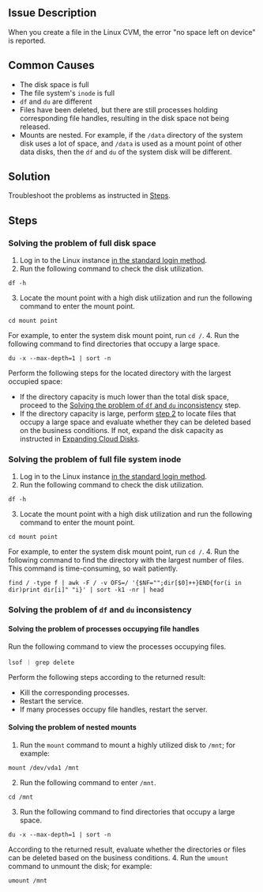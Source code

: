 ## Issue Description
When you create a file in the Linux CVM, the error "no space left on device" is reported.


## Common Causes
- The disk space is full
- The file system's `inode` is full
- `df` and `du` are different
 - Files have been deleted, but there are still processes holding corresponding file handles, resulting in the disk space not being released.
 - Mounts are nested. For example, if the `/data` directory of the system disk uses a lot of space, and `/data` is used as a mount point of other data disks, then the `df` and `du` of the system disk will be different.


## Solution
Troubleshoot the problems as instructed in [Steps](#ProcessingSteps).


## Steps[](id:ProcessingSteps)

### Solving the problem of full disk space
1. Log in to the Linux instance [in the standard login method](https://intl.cloud.tencent.com/document/product/213/5436).
2. [](id:Step2)Run the following command to check the disk utilization.
```
df -h
```
3. Locate the mount point with a high disk utilization and run the following command to enter the mount point.
```
cd mount point
```
For example, to enter the system disk mount point, run `cd /`.
4. Run the following command to find directories that occupy a large space.
```
du -x --max-depth=1 | sort -n
```
Perform the following steps for the located directory with the largest occupied space:
   - If the directory capacity is much lower than the total disk space, proceed to the [Solving the problem of `df` and `du` inconsistency](#dfdu) step.
   - If the directory capacity is large, perform [step 2](#Step2) to locate files that occupy a large space and evaluate whether they can be deleted based on the business conditions. If not, expand the disk capacity as instructed in [Expanding Cloud Disks](https://intl.cloud.tencent.com/document/product/213/32377).


### Solving the problem of full file system inode
1. Log in to the Linux instance [in the standard login method](https://intl.cloud.tencent.com/document/product/213/5436).
2. [](id:Step2)Run the following command to check the disk utilization.
```
df -h
```
3. Locate the mount point with a high disk utilization and run the following command to enter the mount point.
```
cd mount point
```
For example, to enter the system disk mount point, run `cd /`.
4. Run the following command to find the directory with the largest number of files. This command is time-consuming, so wait patiently.
```
find / -type f | awk -F / -v OFS=/ '{$NF="";dir[$0]++}END{for(i in dir)print dir[i]" "i}' | sort -k1 -nr | head
```


### Solving the problem of `df` and `du` inconsistency[](id:dfdu)

#### Solving the problem of processes occupying file handles
Run the following command to view the processes occupying files.
```
lsof ｜ grep delete
```
Perform the following steps according to the returned result:
 - Kill the corresponding processes.
 - Restart the service.
 - If many processes occupy file handles, restart the server.


#### Solving the problem of nested mounts
1. Run the `mount` command to mount a highly utilized disk to `/mnt`; for example:
```
mount /dev/vda1 /mnt
```
2. Run the following command to enter `/mnt`.
```
cd /mnt
```
3. Run the following command to find directories that occupy a large space.
```
du -x --max-depth=1 | sort -n
```
According to the returned result, evaluate whether the directories or files can be deleted based on the business conditions.
4. Run the `umount` command to unmount the disk; for example:
```
umount /mnt
```
